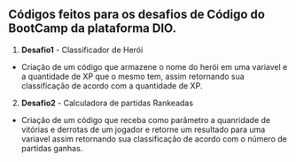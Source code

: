 ## Códigos feitos para os desafios de Código do BootCamp da plataforma DIO.

1. **Desafio1** - Classificador de Herói
* Criação de um código que armazene o nome do herói em uma variavel e a quantidade de XP que o mesmo tem, assim retornando sua classificação de acordo com a quantidade de XP.

2. **Desafio2** - Calculadora de partidas Rankeadas
* Criação de um código que receba como parâmetro a quanridade de vitórias e derrotas de um jogador e retorne um resultado para uma variavel assim retornando sua classificação de acordo com o número de partidas ganhas. 

